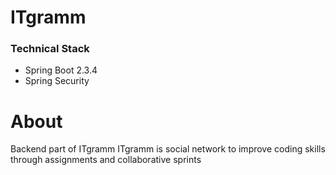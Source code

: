 # ITgramm

### Technical Stack 
* Spring Boot 2.3.4
* Spring Security


# About 
Backend part of ITgramm
ITgramm is social network to improve coding skills through assignments and collaborative sprints
